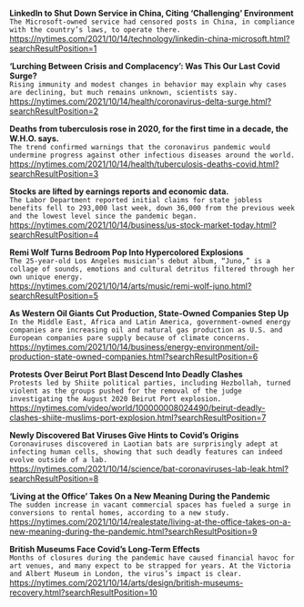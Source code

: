 **LinkedIn to Shut Down Service in China, Citing ‘Challenging’ Environment**\
`The Microsoft-owned service had censored posts in China, in compliance with the country’s laws, to operate there.`\
https://nytimes.com/2021/10/14/technology/linkedin-china-microsoft.html?searchResultPosition=1

**‘Lurching Between Crisis and Complacency’: Was This Our Last Covid Surge?**\
`Rising immunity and modest changes in behavior may explain why cases are declining, but much remains unknown, scientists say.`\
https://nytimes.com/2021/10/14/health/coronavirus-delta-surge.html?searchResultPosition=2

**Deaths from tuberculosis rose in 2020, for the first time in a decade, the W.H.O. says.**\
`The trend confirmed warnings that the coronavirus pandemic would undermine progress against other infectious diseases around the world.`\
https://nytimes.com/2021/10/14/health/tuberculosis-deaths-covid.html?searchResultPosition=3

**Stocks are lifted by earnings reports and economic data.**\
`The Labor Department reported initial claims for state jobless benefits fell to 293,000 last week, down 36,000 from the previous week and the lowest level since the pandemic began.`\
https://nytimes.com/2021/10/14/business/us-stock-market-today.html?searchResultPosition=4

**Remi Wolf Turns Bedroom Pop Into Hypercolored Explosions**\
`The 25-year-old Los Angeles musician’s debut album, “Juno,” is a collage of sounds, emotions and cultural detritus filtered through her own unique energy.`\
https://nytimes.com/2021/10/14/arts/music/remi-wolf-juno.html?searchResultPosition=5

**As Western Oil Giants Cut Production, State-Owned Companies Step Up**\
`In the Middle East, Africa and Latin America, government-owned energy companies are increasing oil and natural gas production as U.S. and European companies pare supply because of climate concerns.`\
https://nytimes.com/2021/10/14/business/energy-environment/oil-production-state-owned-companies.html?searchResultPosition=6

**Protests Over Beirut Port Blast Descend Into Deadly Clashes**\
`Protests led by Shiite political parties, including Hezbollah, turned violent as the groups pushed for the removal of the judge investigating the August 2020 Beirut Port explosion.`\
https://nytimes.com/video/world/100000008024490/beirut-deadly-clashes-shiite-muslims-port-explosion.html?searchResultPosition=7

**Newly Discovered Bat Viruses Give Hints to Covid’s Origins**\
`Coronaviruses discovered in Laotian bats are surprisingly adept at infecting human cells, showing that such deadly features can indeed evolve outside of a lab.`\
https://nytimes.com/2021/10/14/science/bat-coronaviruses-lab-leak.html?searchResultPosition=8

**‘Living at the Office’ Takes On a New Meaning During the Pandemic**\
`The sudden increase in vacant commercial spaces has fueled a surge in conversions to rental homes, according to a new study.`\
https://nytimes.com/2021/10/14/realestate/living-at-the-office-takes-on-a-new-meaning-during-the-pandemic.html?searchResultPosition=9

**British Museums Face Covid’s Long-Term Effects**\
`Months of closures during the pandemic have caused financial havoc for art venues, and many expect to be strapped for years. At the Victoria and Albert Museum in London, the virus’s impact is clear.`\
https://nytimes.com/2021/10/14/arts/design/british-museums-recovery.html?searchResultPosition=10

